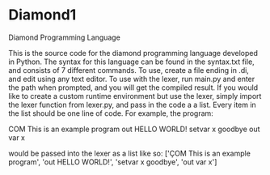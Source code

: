 # Diamond1
Diamond Programming Language

This is the source code for the diamond programming language developed in Python.
The syntax for this language can be found in the syntax.txt file, and consists of 7 different commands.
To use, create a file ending in .di, and edit using any text editor. To use with the lexer, run main.py and enter the path when prompted, and you will get the compiled result.
If you would like to create a custom runtime environment but use the lexer, simply import the lexer function from lexer.py, and pass in the code a a list. Every item in the list should be one line of code. For example, the program:

COM This is an example program
out HELLO WORLD!
setvar x goodbye
out var x

would be passed into the lexer as a list like so: ['ÇOM This is an example program', 'out HELLO WORLD!', 'setvar x goodbye', 'out var x']
